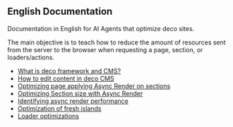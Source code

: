 ## English Documentation

Documentation in English for AI Agents that optimize deco sites.

The main objective is to teach how to reduce the amount of resources sent from the server to the browser when requesting a page, section, or loaders/actions.

- [What is deco framework and CMS?](./01_getting_started/01_what-is-deco.mdx)
- [How to edit content in deco CMS](./02_cms_capabilities/01_blocks-content.mdx)
- [Optimizing page applying Async Render on sections](./07_Performance/01_applying-async-render.mdx)
- [Optimizing Section size with Async Render](./07_Performance/02_optimize-section-with-async-render.mdx)
- [Identifying async render performance](./07_Performance/03_analyze-async-render-performance.mdx)
- [Optimization of fresh islands](../../docs/en/07_Performance/06_islands.mdx)
- [Loader optimizations](../../docs/en/07_Performance/04_loaders.mdx)
